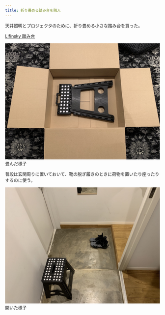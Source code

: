 ```yaml
---
title: 折り畳める踏み台を購入
---
```


天井照明とプロジェクタのために、折り畳める小さな踏み台を買った。

[Lifinsky 踏み台](https://www.amazon.co.jp/dp/B07MZV8YVL/?tag=r7kamura07-22)

![](/images/2019-12-05-stepladder-1.jpg)
畳んだ様子

普段は玄関周りに置いておいて、靴の脱ぎ履きのときに荷物を置いたり座ったりするのに使う。

![](/images/2019-12-05-stepladder-2.jpg)
開いた様子
